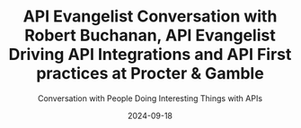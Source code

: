 ---
title: API Evangelist Conversation with Robert Buchanan, API Evangelist Driving API Integrations and API First practices at Procter & Gamble
description: Robert came by to share his wisdom on why APIs matter and I can always count on him for hot takes on the realities of our API operations. Robert was a constant back channel during my Breaking Changes days, but I never managed to actually get him on the show. Robert and are in alignment on where most of the deficiencies exist across the API space and I'd that we both share higher "technological morals" about what makes good APIs and what contributes healthy API operations. I definitely will have Robert back to talk about all the hot button issues with me.
date: 2024-09-18
youtubeId: OsSfhVHuw
guestName: Robert Buchanan
guestRole: API Evangelist
guestCompany: Procter & Gamble
guestIndustry: Consumer Goods
guestImage: /assets/img/people/robert-buchanan-headshot.jpeg
bio: As a Software Carpenter picking the right tools for the job comes from my experience with Cloud, Security, Application Development and Operations. Carpenters must focus on the problems and craft solutions that meet the expectation of business, engineering, and the demand of our customers.
obfuscated: false
summary: Developing more discipline when it comes to deliver high quality APIs.
subtitle: Conversation with People Doing Interesting Things with APIs
audio_file: https://kinlane-productions2.s3.amazonaws.com/api-evangelist-conversations/api-evangelist-conversation-2024-09-18-robert-buchanen-pg.wav
audio_length: 101206694
sound_cloud: https://soundcloud.com/kinlane/api-evangelist-conversation-with-robert-buchanan-api-evangelist-at-procter-gamble
duration: '0:19:07'
publish_date: "2024-09-18 15:00:00"
url: https://conversations.apievangelist.com/sessions/2024-09-18-robert-buchanan-pg.html
tags:
  - Consumer Goods
partnerImage: https://api-evangelist.twic.pics/partners/bump-banner-728.png
partnerUrl: https://bit.ly/3MEOGa9
partnerTitle: The API doc platform for Tech Writers & Engineers
conversation: 

  - question: Who are you?
    answer: I'm Robert Buchanan, um, coming here from, uh, Procter Gamble where, um, we're doing some interesting things with the API program.

  - question: Why do APIs matter?
    answer: I mean, APIs have always mattered. The revolution of API is really, uh, in the early two thousands when Roy Fielding came out with the restful architecture and really the coining of web services really kicked it off. But we've been using API since computers existed. It's just the exposure now in today's world. When we look at APIs, why they matter is their multi billion dollar avenue for revenue integration, streamlining of conversations between companies, but also internal to companies. So, you know, with that massive popularity and the value add that they can bring, we can now start answering a lot of problems that previously took a lot of, um, you know, individuals to do the work. Now we can automate that systems. Now we can really do events, um, event streaming and other capabilities to again. [00:02:00] Uh, ultimately streamlined to get more products out to answer more business problems and realistically influence our customers. 

  - question: What is the top mistake you see people make doing APIs?
    answer: The biggest mistake I see all the time is. It's, uh, it's kind of twofold. It's realistically, they don't view APIs as more than a technical thing. And really it's a, it's a product. It's an experience. Um, there's a person that worked with me for a long time. They always said in every API governance or style guide meeting is APIs are ugly websites, right? And realistically, if you have a, uh, an API, which is not usable by a customer or usable by a developer, it's not a [00:03:00] great API. And a lot of people think of, well, this company has to use our API. Well, the biggest mistake is not making it a good API or a good consumer experience for the API consumer, because then you have more support tickets. You have more flaws, you have more, um, you know, challenges in general. So I think one piece is, is. We're not treating 'em as products, we're not putting the time and effort into putting, you know, product on the shelf as with their APIs. They're just technical. And then the other problem is, is the people are taking databases and turning 'em into JSO and calling it an API like, let, let's not do that. That's a massive security problem. And also just horrible design . 

  - question: Why do people see APIs as just a technical thing?
    answer: So I think a lot of it is business wants to do it fast. They don't do proper funding on development. They [00:04:00] hear buzzwords from the industry. So partly it's our own fault in the industry of like, I can download this library and, you know, build an API in minutes. Well, no, you can get started in minutes. You can't finish in minutes, right? It's a lot of the big hype of the AI right now. It's like, oh, I can generate a website from an AI prompt. Sure. But there's a lot of problems with those prompts. There's a lot of problems with the end result. Could you get the base started? Absolutely. Now start tweaking and enhancing it. That's where you need the knowledge and expertise. We're forgetting to have that knowledge and expertise.

  - question: Where is the source of truth for APIs?
    answer: I would say the true source of truth, like the absolute, is always the runtime. Whatever is active in production is the source of truth. Now, when we talk about communication, documentation, and really how we should engage, The source of truth should be your design contract and it should be held as a contract in the sense of you can't just change it and break all your consumers. And I think that's where a lot of people who go code first and then have something spit out their documentation, lose the ability to vet their assumptions and what they've done, like design the contract, you know, design first, do the designing, you know, with the feedback loops and the, the talking with your consumers and stakeholders, and then when you build it, now you can check of. This is what I thought it was going to be. This is what it actually is. Is it still matching? And really, I think the combination of those two is really the source because then you can check your own work. You can also have people who are more architectural and [00:06:00] design focused, much like we have a UX team that is more design focused, and then you had the UI team, who's more implementation. You can do the same thing to where implementation needs to follow the design, but your implementers are not necessarily people designing. Because design really takes context knowledge, deep domain knowledge, and really just the user ability or usability of APIs for consumers. It's not just a slap, a few properties in Jason and call it a day.

  - question: Should business people be involved with APIs?
    answer: I believe that if you are treating APIs as a product, any product manager who has an offering that includes APIs should have at least, you know, 101 and maybe even 201 knowledge of APIs. They should understand the patterns. They should understand what makes a good API. And a lot of this stuff is, you know, very, uh, Complimentary to what they already know of software [00:07:00] products or even physical products, right? If we look at any item on the shelf, you want to have good documentation on how to use the item. You want to have a good user experience in using the item. You want to have a good, you know, way to purchase the item. If, if you don't have those things, you're not going to sell many items. And I think that's where product really needs to step in and not just say, Oh, it's a technical thing. It's just an implementation, but more of, again, taking that pride in the work of saying this is something I'm selling. This is something, even if it's to the team next to me, they're my customers. I'm selling it to them. I need to make it good. So they love it. 

  - question: Is OpenAPI a contract?
    answer: Yeah. OpenAPI is a contract now. The OpenAPI spec, as we've talked many times, is limited, and I wish it was a bit more open than it is, but it is a contract that helps us, you know, standardize how we communicate these things. And I did see recently the OpenAPI initiative launched, uh, I forget what it's called, but they're talking about the flows of it. Yeah. [00:08:00] ORAZO. ORAZO. Yeah, so that I haven't taken a deep dive look into it, but it does help part of that contract in the documentation of like, here's a way that people use this contract to get the job done. Um, and it really, you know, benefits us of that, that contract to say, this is how you interact with it. This is what's required for us to process the data, but ultimately you need to decide how you're going to use it as a consumer. We're just here to help you use it. Right. 

  - question: Why do you use OpenAPI?
    answer: Um, I do feel that the OpenAPI tooling is general public, uh, or the industry is, is limited and we have not done a good job of investing in that tooling. Um, I think what it could offer the potential if, if we changed a bit of the [00:09:00] open API specification, be open to, you know, new custom HTTP verbs, or even finding a way to bridge the gap between, you know, synchronous into a similar spec or into that fashion, I think ultimately what it could drive is. a lot of ways that we can build implementation tools to even generate some of the code in a more profound or robust way. I know there's currently generators and there's people that have done specs to our tools to generate from open API spec, but it's not something a company can quickly pick up conform to their core engineering principles or their core engineering libraries and whatnot. They have to restart the whole process over and over again. Um, I think the tooling in general, if we. If we had open API, uh, you know, more teams funding it or more company is really attaching to it. We could have a lot more tooling to, you know, really kick people off in the right direction sooner than later. Um, the biggest reason why I like it as a [00:10:00] specification is it's one of the more popular ones. Rammel really didn't take off. Um, Smithy is kind of a good, but kind of out there as well from Amazon. But, um, we can use it as a talking point in conversations. Right? And like any contract, you need people to review it, you need people to read it, you need people to understand it. And it's at least a way to get it in front of folks, either in a configuration file as a source of truth in a GitHub, or by rendering it with a tool like Swagger UI or Redoc or RapiDoc. So it's a conversational piece to get the feedback loop started. 

  - question: What are custom HTTP methods?
    answer: Yeah. So I think that's a miss in the industry. Um, and the reason why is because we talk about, and I'm going to, you know, hopefully I don't get flack from Roy Fielding, but my understanding of RESTful, um, and whatnot, is we should be able to define HTTP methods so that our actions are communicated in the methods, the verbs of what we're trying to do are communicated in the HTTP methods, but not necessarily in our payload structures or in our So a lot of times I see people, you know, get caught up in the conundrum of if they're trying to build an API to where they process orders, they're like, well, how do I cancel an order? Well, it could be a post and you take an event to cancel an order. It could be a put where you update the order, but now you're putting the control of what status it is into the consumer's hand. And then it could be a patch, but. Patches generally not used because they either don't do a json patch or they don't do a proper patch operation. They do like this merge or upsert system. [00:12:00] And again, it goes back to you're putting that control in the consumer to do. However, if we created a cancel method and you just sent the order slash order ID with the cancel method, now your logic is very crisp and clear of, Hey, I need to cancel this order. I don't have to guess of, well, is it modifying the fulfillment address? Is it modifying this? And we actually would build more secure software because now we've reduced all the logic that goes into processing endpoints, which in turn, if we get to custom methods, more realistically, or, or more methods in general, we would then get to that Holy grail of hypermedia a lot easier because then when we pass around the links in payloads, They become easier to decipher programmatically versus like, well, is this a post that it's saying action of, you know, next, is that a post? Is it get, is it a, what, what is it? Right? We can clearly say what it is because the methods are available. 

  - question: Why is it so hard to understand the semantics of APIs?
    answer: Oh, absolutely. And I mean, a lot of people go and quote, you know, um, they seem to be spec and like, well, you know, gets don't deserve bodies. Okay. But query is a new RFC that's out there for a new method. It is effectively a get with a body because it's doing all the semantics of what we use post for for searching, but it's putting it into a way that you can do it over a query method, which is a subset of what get did. So, you know, we are creating new RFCs for new endpoints, but I think it's, those are great for like the global standards, but I think companies in general should be able to draft their own for their own company canonical use, [00:14:00] because it would expand a lot of what we're doing inside of APIs. And it also, you know, Start to blend when we need things like GRPC, which are very action oriented, very process oriented things, you know, and there's benefits to use GRPC for their low latency and their low or their fast transmission and whatnot. But realistically, we could take some of those learnings and say we can apply those to even RESTful endpoints because we have the other verbs to describe what we're doing. I think it's a miss in the industry and sadly. Changing OpenAPI spec isn't enough because a lot of the vendors, like, uh, the CDNs out there, the gateways out there, they restrict you. In fact, um, I submitted an issue to the Zig programming language because their first implementation of an HTTP server at the core language only supported certain verbs. I said, well, the spec says this and they actually went through and change it. I love the, the Zig Dev team. Cause they went through with a lot of feedback from the community, went and changed it to where you can now supply custom verbs inside their core system. [00:15:00] 

  - question: What worries you most about the future?
    answer: Uh, truthfully, I think the education and the knowledge that we're teaching engineers or software engineers, I, I think, um, and I know Depending on the community, if you use the word engineer, [00:16:00] people question, because we're not taking the approaches that other engineer fields do. Right. We're not doing a lot of education in this way. I mean, if you go look out and we have these app schools that are great to get someone started to get into a junior role, the companies aren't taking that education and then doing more with it. Right. We're kind of putting people into the deep end with just enough knowledge to be dangerous, but we're not hardening them with the foundations or, you know, Computer science, uh, rigor to say like, yeah, this is the academic approach. Here's the practical approach. Here's hardened ways to do things. And more and more people are coming out with, you know, allure to tools like, um, a lot of the GraphQL, uh, hype is I can take my database to make an API in like three clicks. because they don't know all the things they don't know. And it's, it's a failure on the IT industry of education. Like it's almost as if, and I hate certifications because it's usually book knowledge versus practical knowledge. But it's almost like companies should have a way [00:17:00] to do continuous education with their engineers as a requirement for them to be safe and to be knowledgeable. But I do think the, the education and the way that we You know, hype everything up as quick and easy is our downfall. It's going to make it to where we lose a lot of that lower level language, lower level thought process and really solving real problems versus solving semantic sugar problems. 

  - question: What keeps you going each day?
    answer: Funny enough, it's the reverse of the problem is I like teaching, I like mentoring, I like telling people experiences and collaborating with them. It's honestly why, even after doing this is now my second [00:18:00] API program at two different employers, I'm still going to be involved in the space and continue doing it. I'm taking more of a security approach this time because it's a big threat vector out there. But really, it's if I teach people to build better APIs, more secure APIs, that threat vector becomes more manageable. Right? So much as I feel the industry is failing on the education side where we have too much light level education, I'm trying to instill a lot of lower level education within the people I talk to and really share with them experiences to build better systems. 
---